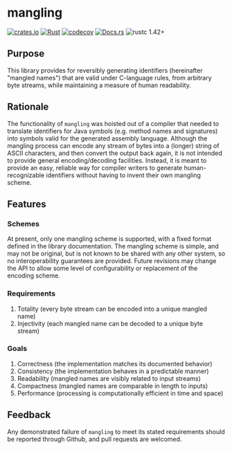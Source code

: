 # mangling

[![crates.io](https://img.shields.io/crates/v/mangling.svg)](https://crates.io/crates/mangling)
[![Rust](https://github.com/kulp/mangling/workflows/Rust/badge.svg)](https://github.com/kulp/mangling/actions?query=workflow%3ARust+branch%3Adevelop)
[![codecov](https://codecov.io/gh/kulp/mangling/branch/develop/graph/badge.svg)](https://codecov.io/gh/kulp/mangling)
[![Docs.rs](https://docs.rs/mangling/badge.svg)](https://docs.rs/mangling/)
![rustc 1.42+](https://img.shields.io/badge/rustc-1.42+-yellow.svg)

## Purpose
This library provides for reversibly generating identifiers (hereinafter "mangled names") that are valid under C-language rules, from arbitrary byte streams, while maintaining a measure of human readability.

## Rationale
The functionality of `mangling` was hoisted out of a compiler that needed to translate identifiers for Java symbols (e.g. method names and signatures) into symbols valid for the generated assembly language. Although the mangling process can encode any stream of bytes into a (longer) string of ASCII characters, and then convert the output back again, it is not intended to provide general encoding/decoding facilities. Instead, it is meant to provide an easy, reliable way for compiler writers to generate human-recognizable identifiers without having to invent their own mangling scheme.

## Features
### Schemes
At present, only one mangling scheme is supported, with a fixed format defined in the library documentation. The mangling scheme is simple, and may not be original, but is not known to be shared with any other system, so no interoperability guarantees are provided. Future revisions may change the API to allow some level of configurability or replacement of the encoding scheme.

### Requirements
1. Totality (every byte stream can be encoded into a unique mangled name)
1. Injectivity (each mangled name can be decoded to a unique byte stream)

### Goals
1. Correctness (the implementation matches its documented behavior)
1. Consistency (the implementation behaves in a predictable manner)
1. Readability (mangled names are visibly related to input streams)
1. Compactness (mangled names are comparable in length to inputs)
1. Performance (processing is computationally efficient in time and space)

## Feedback
Any demonstrated failure of `mangling` to meet its stated requirements should be reported through Github, and pull requests are welcomed.

